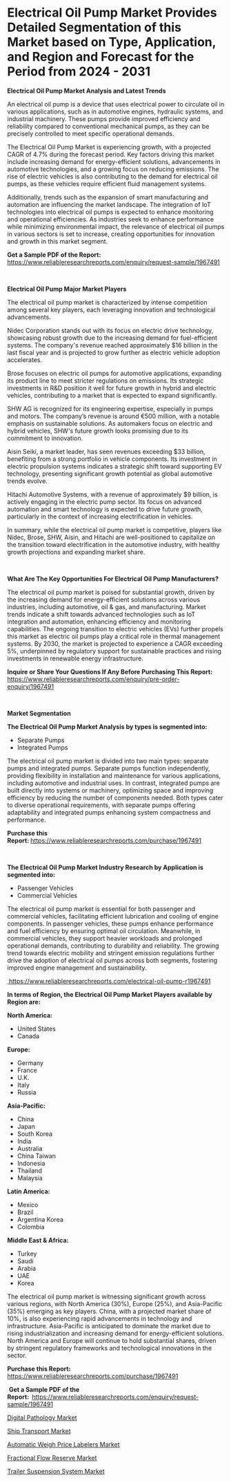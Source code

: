 <p><h1>Electrical Oil Pump Market Provides Detailed Segmentation of this Market based on Type, Application, and Region and Forecast for the Period from 2024 - 2031</h1></p><p><strong>Electrical Oil Pump Market Analysis and Latest Trends</strong></p>
<p><p>An electrical oil pump is a device that uses electrical power to circulate oil in various applications, such as in automotive engines, hydraulic systems, and industrial machinery. These pumps provide improved efficiency and reliability compared to conventional mechanical pumps, as they can be precisely controlled to meet specific operational demands.</p><p>The Electrical Oil Pump Market is experiencing growth, with a projected CAGR of 4.7% during the forecast period. Key factors driving this market include increasing demand for energy-efficient solutions, advancements in automotive technologies, and a growing focus on reducing emissions. The rise of electric vehicles is also contributing to the demand for electrical oil pumps, as these vehicles require efficient fluid management systems.</p><p>Additionally, trends such as the expansion of smart manufacturing and automation are influencing the market landscape. The integration of IoT technologies into electrical oil pumps is expected to enhance monitoring and operational efficiencies. As industries seek to enhance performance while minimizing environmental impact, the relevance of electrical oil pumps in various sectors is set to increase, creating opportunities for innovation and growth in this market segment.</p></p>
<p><strong>Get a Sample PDF of the Report:&nbsp;</strong> <a href="https://www.reliableresearchreports.com/enquiry/request-sample/1967491?utm_campaign=83&utm_medium=2&utm_source=Github&utm_content=ia&utm_term=02112024&utm_id=electrical-oil-pump">https://www.reliableresearchreports.com/enquiry/request-sample/1967491</a></p>
<p>&nbsp;</p>
<p><strong>Electrical Oil Pump Major Market Players</strong></p>
<p><p>The electrical oil pump market is characterized by intense competition among several key players, each leveraging innovation and technological advancements. </p><p>Nidec Corporation stands out with its focus on electric drive technology, showcasing robust growth due to the increasing demand for fuel-efficient systems. The company's revenue reached approximately $16 billion in the last fiscal year and is projected to grow further as electric vehicle adoption accelerates.</p><p>Brose focuses on electric oil pumps for automotive applications, expanding its product line to meet stricter regulations on emissions. Its strategic investments in R&D position it well for future growth in hybrid and electric vehicles, contributing to a market that is expected to expand significantly.</p><p>SHW AG is recognized for its engineering expertise, especially in pumps and motors. The company’s revenue is around €500 million, with a notable emphasis on sustainable solutions. As automakers focus on electric and hybrid vehicles, SHW's future growth looks promising due to its commitment to innovation.</p><p>Aisin Seiki, a market leader, has seen revenues exceeding $33 billion, benefiting from a strong portfolio in vehicle components. Its investment in electric propulsion systems indicates a strategic shift toward supporting EV technology, presenting significant growth potential as global automotive trends evolve.</p><p>Hitachi Automotive Systems, with a revenue of approximately $9 billion, is actively engaging in the electric pump sector. Its focus on advanced automation and smart technology is expected to drive future growth, particularly in the context of increasing electrification in vehicles.</p><p>In summary, while the electrical oil pump market is competitive, players like Nidec, Brose, SHW, Aisin, and Hitachi are well-positioned to capitalize on the transition toward electrification in the automotive industry, with healthy growth projections and expanding market share.</p></p>
<p>&nbsp;</p>
<p><strong>What Are The Key Opportunities For Electrical Oil Pump Manufacturers?</strong></p>
<p><p>The electrical oil pump market is poised for substantial growth, driven by the increasing demand for energy-efficient solutions across various industries, including automotive, oil & gas, and manufacturing. Market trends indicate a shift towards advanced technologies such as IoT integration and automation, enhancing efficiency and monitoring capabilities. The ongoing transition to electric vehicles (EVs) further propels this market as electric oil pumps play a critical role in thermal management systems. By 2030, the market is projected to experience a CAGR exceeding 5%, underpinned by regulatory support for sustainable practices and rising investments in renewable energy infrastructure.</p></p>
<p><strong>Inquire or Share Your Questions If Any Before Purchasing This Report:</strong> <a href="https://www.reliableresearchreports.com/enquiry/pre-order-enquiry/1967491?utm_campaign=83&utm_medium=2&utm_source=Github&utm_content=ia&utm_term=02112024&utm_id=electrical-oil-pump">https://www.reliableresearchreports.com/enquiry/pre-order-enquiry/1967491</a></p>
<p>&nbsp;</p>
<p><strong>Market Segmentation</strong></p>
<p><strong>The Electrical Oil Pump Market Analysis by types is segmented into:</strong></p>
<p><ul><li>Separate Pumps</li><li>Integrated Pumps</li></ul></p>
<p><p>The electrical oil pump market is divided into two main types: separate pumps and integrated pumps. Separate pumps function independently, providing flexibility in installation and maintenance for various applications, including automotive and industrial uses. In contrast, integrated pumps are built directly into systems or machinery, optimizing space and improving efficiency by reducing the number of components needed. Both types cater to diverse operational requirements, with separate pumps offering adaptability and integrated pumps enhancing system compactness and performance.</p></p>
<p><strong>Purchase this Report:&nbsp;</strong><a href="https://www.reliableresearchreports.com/purchase/1967491?utm_campaign=83&utm_medium=2&utm_source=Github&utm_content=ia&utm_term=02112024&utm_id=electrical-oil-pump">https://www.reliableresearchreports.com/purchase/1967491</a></p>
<p>&nbsp;</p>
<p><strong>The Electrical Oil Pump Market Industry Research by Application is segmented into:</strong></p>
<p><ul><li>Passenger Vehicles</li><li>Commercial Vehicles</li></ul></p>
<p><p>The electrical oil pump market is essential for both passenger and commercial vehicles, facilitating efficient lubrication and cooling of engine components. In passenger vehicles, these pumps enhance performance and fuel efficiency by ensuring optimal oil circulation. Meanwhile, in commercial vehicles, they support heavier workloads and prolonged operational demands, contributing to durability and reliability. The growing trend towards electric mobility and stringent emission regulations further drive the adoption of electrical oil pumps across both segments, fostering improved engine management and sustainability.</p></p>
<p><a href="https://www.reliableresearchreports.com/electrical-oil-pump-r1967491?utm_campaign=83&utm_medium=2&utm_source=Github&utm_content=ia&utm_term=02112024&utm_id=electrical-oil-pump">&nbsp;https://www.reliableresearchreports.com/electrical-oil-pump-r1967491</a></p>
<p><strong>In terms of Region, the Electrical Oil Pump Market Players available by Region are:</strong></p>
<p>
    <p> <strong> North America: </strong>
        <ul>
            <li>United States</li>
            <li>Canada</li>
        </ul>
        </p> 
    <p> <strong> Europe: </strong>
        <ul>
            <li>Germany</li>
            <li>France</li>
            <li>U.K.</li>
            <li>Italy</li>
            <li>Russia</li>
        </ul>
        </p> 
    <p> <strong> Asia-Pacific: </strong>
        <ul>
            <li>China</li>
            <li>Japan</li>
            <li>South Korea</li>
            <li>India</li>
            <li>Australia</li>
            <li>China Taiwan</li>
            <li>Indonesia</li>
            <li>Thailand</li>
            <li>Malaysia</li>
        </ul>
        </p> 
    <p> <strong> Latin America: </strong>
        <ul>
            <li>Mexico</li>
            <li>Brazil</li>
            <li>Argentina Korea</li>
            <li>Colombia</li>
        </ul>
        </p> 
    <p> <strong> Middle East & Africa: </strong>
        <ul>
            <li>Turkey</li>
            <li>Saudi</li>
            <li>Arabia</li>
            <li>UAE</li>
            <li>Korea</li>
        </ul>
    </p>
    </p>
<p><p>The electrical oil pump market is witnessing significant growth across various regions, with North America (30%), Europe (25%), and Asia-Pacific (35%) emerging as key players. China, with a projected market share of 10%, is also experiencing rapid advancements in technology and infrastructure. Asia-Pacific is anticipated to dominate the market due to rising industrialization and increasing demand for energy-efficient solutions. North America and Europe will continue to hold substantial shares, driven by stringent regulatory frameworks and technological innovations in the sector.</p></p>
<p><strong>Purchase this Report: </strong><a href="https://www.reliableresearchreports.com/purchase/1967491?utm_campaign=83&utm_medium=2&utm_source=Github&utm_content=ia&utm_term=02112024&utm_id=electrical-oil-pump">https://www.reliableresearchreports.com/purchase/1967491</a></p>
<p>&nbsp;<strong>Get a Sample PDF of the Report:&nbsp;&nbsp;</strong><a href="https://www.reliableresearchreports.com/enquiry/request-sample/1967491?utm_campaign=83&utm_medium=2&utm_source=Github&utm_content=ia&utm_term=02112024&utm_id=electrical-oil-pump">https://www.reliableresearchreports.com/enquiry/request-sample/1967491</a></p>
<p><strong></strong></p>
<p><p><a href="https://issuu.com/reportprime-2/docs/digital-pathology-market-size-2030._e8b66e4cc650d0?utm_campaign=83&utm_medium=2&utm_source=Github&utm_content=ia&utm_term=02112024&utm_id=electrical-oil-pump">Digital Pathology Market</a></p><p><a href="https://github.com/dowsegmspivadlk/Market-Research-Report-List-1/blob/main/ship-transport-market.md?utm_campaign=83&utm_medium=2&utm_source=Github&utm_content=ia&utm_term=02112024&utm_id=electrical-oil-pump">Ship Transport Market</a></p><p><a href="https://www.linkedin.com/pulse/automatic-weigh-price-labelers-sector-surge-148-growth-lclge?utm_campaign=83&utm_medium=2&utm_source=Github&utm_content=ia&utm_term=02112024&utm_id=electrical-oil-pump">Automatic Weigh Price Labelers Market</a></p><p><a href="https://issuu.com/reportprime-2/docs/fractional-flow-reserve-market-size_f96d815205ae46?utm_campaign=83&utm_medium=2&utm_source=Github&utm_content=ia&utm_term=02112024&utm_id=electrical-oil-pump">Fractional Flow Reserve Market</a></p><p><a href="https://github.com/fosters9adames/Market-Research-Report-List-1/blob/main/trailer-suspension-system-market.md?utm_campaign=83&utm_medium=2&utm_source=Github&utm_content=ia&utm_term=02112024&utm_id=electrical-oil-pump">Trailer Suspension System Market</a></p></p>